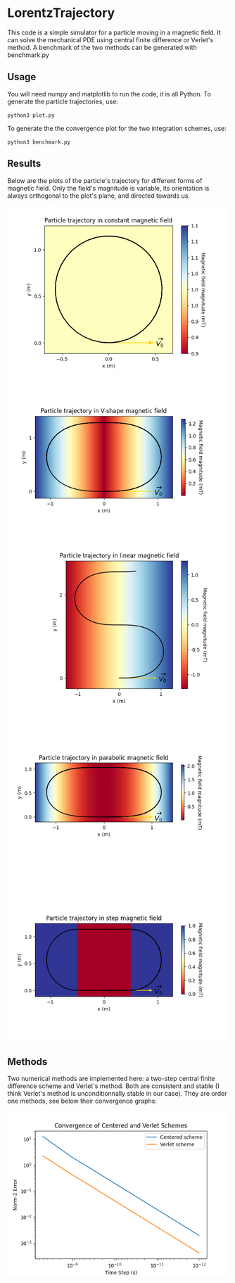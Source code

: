 # LorentzTrajectory

This code is a simple simulator for a particle moving in a magnetic field. It can solve the mechanical PDE using central finite difference or Verlet's method. A benchmark of the two methods can be generated with benchmark.py

## Usage

You will need numpy and matplotlib to run the code, it is all Python. To generate the particle trajectories, use:

    python3 plot.py

To generate the the convergence plot for the two integration schemes, use:

    python3 benchmark.py

## Results

Below are the plots of the particle's trajectory for different forms of magnetic field. Only the field's magnitude is variable, its orientation is always orthogonal to the plot's plane, and directed towards us.

![constant](./figures/constant_field.png)
![v-shape](./figures/v-shape_field.png)
![linear](./figures/linear_field.png)
![parabolic](./figures/parabolic_field.png)
![step](./figures/step_field.png)

## Methods

Two numerical methods are implemented here: a two-step central finite difference scheme and Verlet's method. Both are consistent and stable (I think Verlet's method is unconditionnally stable in our case). They are order one methods, see below their convergence graphs:

![convergence](./convergence.png)